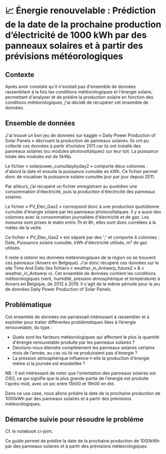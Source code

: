 # 📈 Énergie renouvelable : Prédiction de la date de la prochaine production d’électricité de 1000 kWh par des panneaux solaires et à partir des prévisions météorologiques


## Contexte

Après avoir constaté qu'il n'existait pas d'ensemble de données rassemblant à la fois les conditions météorologiques et l'énergie solaire, permettant d'analyser et de prédire la production solaire en fonction des conditions météorologiques, j'ai décidé de récupérer cet ensemble de données.



## Ensemble de données

J'ai trouvé un bon jeu de données sur kaggle «  Daily Power Production of Solar Panels » décrivant la production de panneaux solaires. 
Ils ont pu collecté ces données à partir d’octobre 2011 car ils ont  installé des panneaux solaires (ou modules photovoltaïques) sur leur toit. La puissance totale des modules est de 5kWp.

Le fichier « solarpower_cumuldaybyday2 » comporte deux colonnes : d'abord la date et ensuite la puissance cumulée en kWh.
Ce fichier permet donc de visualiser la puissance solaire cumulée jour par jour depuis 2011.

Par ailleurs, j’ai récupéré un fichier enregistrant au quotidien une consommation d'électricité, puis la production d'électricité des panneaux solaires. 

Le fichier « PV_Elec_Gas2 » correspond donc à  une production quotidienne cumulée d'énergie solaire par les panneaux photovoltaïques. Il y a aussi des colonnes avec la consommation journalière d'électricité et de gaz. Les mesures sont prises le matin entre 7h et 8h, elles sont donc corrélées à la météo de la veille.

Ce fichier « PV_Elec_Gas2 » est séparé par des ';' et comporte 4 colonnes : Date, Puissance solaire cumulée, kWh d'électricité utilisés, m² de gaz utilisés.


Il reste à obtenir les données météorologiques de la région où se trouvent ces panneaux (Anvers en Belgique). J'ai donc récupéré ces données sur le site Time And Date (les fichiers « weather_in_Antwerp_future2 » & « weather_in_Antwerp »).
Cet ensemble de données contient les conditions météorologiques (vent, humidité, pression atmosphérique et température) à Anvers en Belgique, de 2012 à 2019.
Il s'agit de la même période pour le jeu de données Daily Power Production of Solar Panels.





## Problématique

Cet ensemble de données me parraissait intéressant à rassembler et à exploiter pour traiter différentes problématiques liées à l’énergie renouvelable, du type :

- Quels sont les facteurs météorologiques qui affectent le plus la quantité d'énergie renouvelable produite par les panneaux solaires ?
- Devrions-nous éteindre complètement les panneaux solaires certains mois de l’année, au cas où ils ne produiraient pas d'énergie ?
- La pression atmosphérique influence-t-elle la production d'énergie même si la journée est ensoleillée ?

NB : Il est intéressant de noter que l'orientation des panneaux solaires est OSO, ce qui signifie que la plus grande partie de l'énergie est produite l'après-midi, avec un pic entre 15h00 et 19h00 en été.

Dans ce use case, nous allons prédire la date de la prochaine production de 1000kWh par des panneaux solaires et à partir des prévisions météorologiques.




## Démarche suivie pour résoudre le problème

Cf. le notebook ci-joint.

Ce guide permet de prédire la date de la prochaine production de 1000kWh par des panneaux solaires et à partir des prévisions météorologiques.




